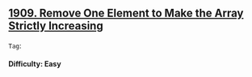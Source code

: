 ## [1909. Remove One Element to Make the Array Strictly Increasing](https://leetcode.com/problems/remove-one-element-to-make-the-array-strictly-increasing)

```Tag```:

#### Difficulty: Easy

